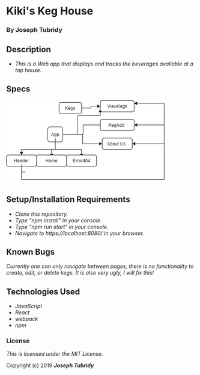 # Kiki's Keg House
### By Joseph Tubridy

## Description
*  _This is a Web app that displays and tracks the beverages available at a tap house._

## Specs

![](src/assets/images/RouteStructure.jpg)

## Setup/Installation Requirements

* _Clone this repository._
* _Type "npm install" in your console._
* _Type "npm run start" in your console._
* _Navigate to https://localhost:8080/ in your browser._

## Known Bugs

_Currently one can only navigate between pages, there is no functionality to create, edit, or delete kegs.
It is also very ugly, I will fix this!_

## Technologies Used

* _JavaScript_
* _React_
* _webpack_
* _npm_


### License

*This is licensed under the MIT License.*

Copyright (c) 2019 **_Joseph Tubridy_**
